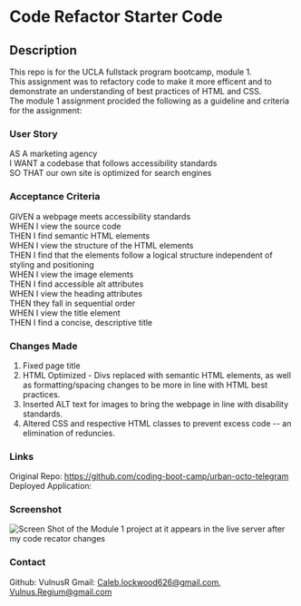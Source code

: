 # Code Refactor Starter Code

## Description
This repo is for the UCLA fullstack program bootcamp, module 1. <br>
This assignment was to refactory code to make it more efficent and to demonstrate an understanding of best practices of HTML and CSS. <br>
The module 1 assignment procided the following as a guideline and criteria for the assignment:

### User Story
AS A marketing agency <br>
I WANT a codebase that follows accessibility standards <br>
SO THAT our own site is optimized for search engines<br>

### Acceptance Criteria
GIVEN a webpage meets accessibility standards<br>
WHEN I view the source code<br>
THEN I find semantic HTML elements<br>
WHEN I view the structure of the HTML elements<br>
THEN I find that the elements follow a logical structure independent of styling and positioning <br>
WHEN I view the image elements<br>
THEN I find accessible alt attributes<br>
WHEN I view the heading attributes<br>
THEN they fall in sequential order<br>
WHEN I view the title element<br>
THEN I find a concise, descriptive title<br>

### Changes Made
1) Fixed page title
2) HTML Optimized - Divs replaced with semantic HTML elements, as well as formatting/spacing changes to be more in line with HTML best practices. 
3) Inserted ALT text for images to bring the webpage in line with disability standards.
4) Altered CSS and respective HTML classes to prevent excess code -- an elimination of reduncies.


### Links
Original Repo: https://github.com/coding-boot-camp/urban-octo-telegram <br>
Deployed Application:


### Screenshot

![Screen Shot of the Module 1 project at it appears in the live server after my code recator changes](/develop/assets/images/SS4submission.png.jpg "Module 1 Project Screen")

### Contact

Github: VulnusR
Gmail: Caleb.lockwood626@gmail.com, Vulnus.Regium@gmail.com

